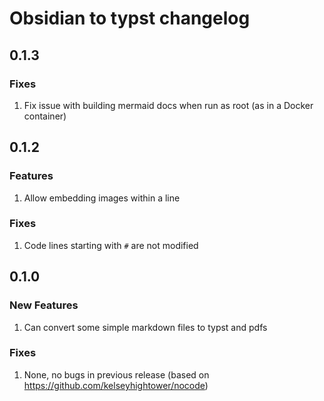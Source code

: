 # Obsidian to typst changelog

## 0.1.3

### Fixes

1. Fix issue with building mermaid docs when run as root (as in a Docker container)

## 0.1.2

### Features

1. Allow embedding images within a line

### Fixes

1. Code lines starting with `#` are not modified

## 0.1.0

### New Features

1. Can convert some simple markdown files to typst and pdfs

### Fixes

1. None, no bugs in previous release (based on https://github.com/kelseyhightower/nocode)

